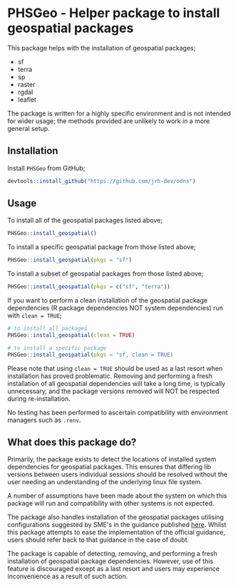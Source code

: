 # PHSGeo - Helper package to install geospatial packages

This package helps with the installation of geospatial packages;

* sf
* terra
* sp
* raster
* rgdal
* leaflet

The package is written for a highly specific environment and is not intended for
wider usage; the methods provided are unlikely to work in a more general setup.

## Installation

Install `PHSGeo` from GitHub;

```r
devtools::install_github("https://github.com/jrh-dev/odns")
```

## Usage

To install all of the geospatial packages listed above;

```r
PHSGeo::install_geospatial()
```

To install a specific geospatial package from those listed above;

```r
PHSGeo::install_geospatial(pkgs = "sf")
```

To install a subset of geospatial packages from those listed above;

```r
PHSGeo::install_geospatial(pkgs = c("sf", "terra"))
```

If you want to perform a clean installation of the geospatial package
dependencies (R package dependencies NOT system dependencies) run with
`clean = TRUE`;

```r
# to install all packages
PHSGeo::install_geospatial(clean = TRUE)

# to install a specific package
PHSGeo::install_geospatial(pkgs = "sf, clean = TRUE)
```

Please note that using `clean = TRUE` should be used as a last resort when
installation has proved problematic. Removing and performing a fresh 
installation of all geospatial dependencies will take a long time, is 
typically unnecessary, and the package versions removed will NOT be respected
during re-installation.

No testing has been performed to ascertain compatibility with environment
managers such as `.renv`.

## What does this package do?

Primarily, the package exists to detect the locations of installed system
dependencies for geospatial packages. This ensures that differing lib versions
between users individual sessions should be resolved without the user needing
an understanding of the underlying linux file system.

A number of assumptions have been made about the system on which this package 
will run and compatibility with other systems is not expected.

The package also handles installation of the geospatial packages utilising 
configurations suggested by SME's in the guidance published [here](https://github.com/Public-Health-Scotland/technical-docs/blob/1-write-guidance-on-installing-and-using-geospatial-r-packages-in-posit-workbench/Infrastructure/How%20to%20Install%20and%20Use%20Geospatial%20R%20Packages.md). Whilst this package attempts to ease the 
implementation of the official guidance, users should refer back to that
guidance in the case of doubt.

The package is capable of detecting, removing, and performing a fresh
installation of geospatial package dependencies. However, use of this feature
is discouraged except as a last resort and users may experience inconvenience 
as a result of such action.

